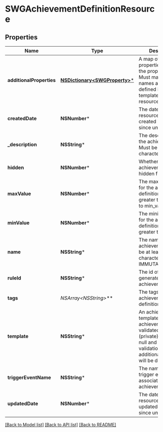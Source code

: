 # SWGAchievementDefinitionResource

## Properties
Name | Type | Description | Notes
------------ | ------------- | ------------- | -------------
**additionalProperties** | [**NSDictionary&lt;SWGProperty&gt;***](SWGProperty.md) | A map of additional properties, keyed on the property name.  Must match the names and types defined in the template for this resource type | [optional] 
**createdDate** | **NSNumber*** | The date/time this resource was created in seconds since unix epoch | [optional] 
**_description** | **NSString*** | The description of the achievement. Must be at least 2 characters in length. | [optional] 
**hidden** | **NSNumber*** | Whether the achievement is hidden from the user | 
**maxValue** | **NSNumber*** | The maximum value for the achievement definition. Must be greater than or equal to min_value. | 
**minValue** | **NSNumber*** | The minimum value for the achievement definition. Must be greater than zero. | 
**name** | **NSString*** | The name of the achievement. Must be at least 6 characters in length. IMMUTABLE | 
**ruleId** | **NSString*** | The id of the rule generated for this achievement | [optional] 
**tags** | **NSArray&lt;NSString*&gt;*** | The tags for the achievement definition | [optional] 
**template** | **NSString*** | An achievement template this achievement is validated against (private). May be null and no validation of additional_properties will be done | [optional] 
**triggerEventName** | **NSString*** | The name of the trigger event associated with this achievement | [optional] 
**updatedDate** | **NSNumber*** | The date/time this resource was last updated in seconds since unix epoch | [optional] 

[[Back to Model list]](../README.md#documentation-for-models) [[Back to API list]](../README.md#documentation-for-api-endpoints) [[Back to README]](../README.md)



